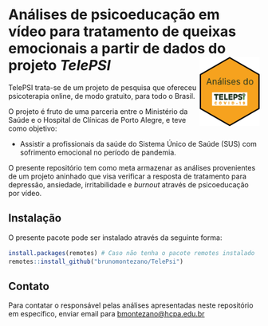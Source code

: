 
<!-- README.md is generated from README.Rmd. Please edit that file -->

# Análises de psicoeducação em vídeo para tratamento de queixas emocionais a partir de dados do projeto *TelePSI* <img src="man/figures/logo.png" align="right" width = "120px"/>

TelePSI trata-se de um projeto de pesquisa que ofereceu psicoterapia
online, de modo gratuito, para todo o Brasil.

O projeto é fruto de uma parceria entre o Ministério da Saúde e o
Hospital de Clínicas de Porto Alegre, e teve como objetivo:

- Assistir a profissionais da saúde do Sistema Único de Saúde (SUS) com
  sofrimento emocional no período de pandemia.

O presente repositório tem como meta armazenar as análises provenientes
de um projeto aninhado que visa verificar a resposta de tratamento para
depressão, ansiedade, irritabilidade e *burnout* através de
psicoeducação por vídeo.

## Instalação

O presente pacote pode ser instalado através da seguinte forma:

``` r
install.packages(remotes) # Caso não tenha o pacote remotes instalado
remotes::install_github("brunomontezano/TelePsi")
```

## Contato

Para contatar o responsável pelas análises apresentadas neste
repositório em específico, enviar email para <bmontezano@hcpa.edu.br>

